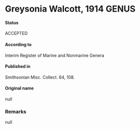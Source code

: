 Greysonia Walcott, 1914 GENUS
=======

#### Status
ACCEPTED

#### According to
Interim Register of Marine and Nonmarine Genera

#### Published in
Smithsonian Misc. Collect. 64, 108.

#### Original name
null

### Remarks
null